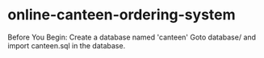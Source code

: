 # online-canteen-ordering-system
 
Before You Begin:
Create a database named 'canteen'
Goto database/ and import canteen.sql in the database.
